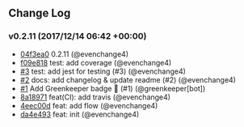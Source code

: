 ## Change Log

### v0.2.11 (2017/12/14 06:42 +00:00)
- [04f3ea0](https://github.com/evenchange4/react-intl-cra/commit/04f3ea0f64879ed36887a1565c3ccff701ba6993) 0.2.11 (@evenchange4)
- [f09e818](https://github.com/evenchange4/react-intl-cra/commit/f09e8180654532a0874a05dc02bb368d58de7627) test: add coverage (@evenchange4)
- [#3](https://github.com/evenchange4/react-intl-cra/pull/3) test: add jest for testing (#3) (@evenchange4)
- [#2](https://github.com/evenchange4/react-intl-cra/pull/2) docs: add changelog & update readme (#2) (@evenchange4)
- [#1](https://github.com/evenchange4/react-intl-cra/pull/1) Add Greenkeeper badge 🌴 (#1) (@greenkeeper[bot])
- [8a18971](https://github.com/evenchange4/react-intl-cra/commit/8a18971d83a596e72712df26675b5f0dc05db094) feat(CI): add travis (@evenchange4)
- [4eec00d](https://github.com/evenchange4/react-intl-cra/commit/4eec00d723cbd302d34ad1f924e331490e2effad) feat: add flow (@evenchange4)
- [da4e493](https://github.com/evenchange4/react-intl-cra/commit/da4e4938abe41a2ab6cfb41382195492e2c7408c) feat: init (@evenchange4)